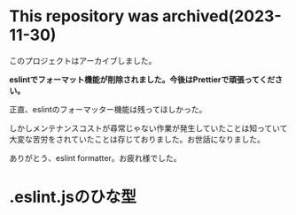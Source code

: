 # This repository was archived(2023-11-30)

このプロジェクトはアーカイブしました。

**eslintでフォーマット機能が削除されました。今後はPrettierで頑張ってください。**

正直、eslintのフォーマッター機能は残ってほしかった。

しかしメンテナンスコストが尋常じゃない作業が発生していたことは知っていて大変な苦労をされていたことは存じておりました。お世話になりました。

ありがとう、eslint formatter。お疲れ様でした。

# .eslint.jsのひな型

